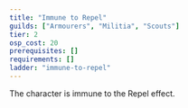 ```yaml
---
title: "Immune to Repel"
guilds: ["Armourers", "Militia", "Scouts"]
tier: 2
osp_cost: 20
prerequisites: []
requirements: []
ladder: "immune-to-repel"
---
```

The character is immune to the Repel effect.